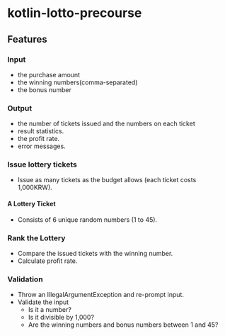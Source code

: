 # kotlin-lotto-precourse
## Features
### Input
- the purchase amount
- the winning numbers(comma-separated)
- the bonus number

### Output
- the number of tickets issued and the numbers on each ticket
- result statistics.
- the profit rate.
- error messages.

### Issue lottery tickets
- Issue as many tickets as the budget allows (each ticket costs 1,000KRW).
#### A Lottery Ticket
- Consists of 6 unique random numbers (1 to 45).

### Rank the Lottery
- Compare the issued tickets with the winning number.
- Calculate profit rate.

### Validation
- Throw an IllegalArgumentException and re-prompt input.
- Validate the input
  - Is it a number?
  - Is it divisible by 1,000?
  - Are the winning numbers and bonus numbers between 1 and 45?